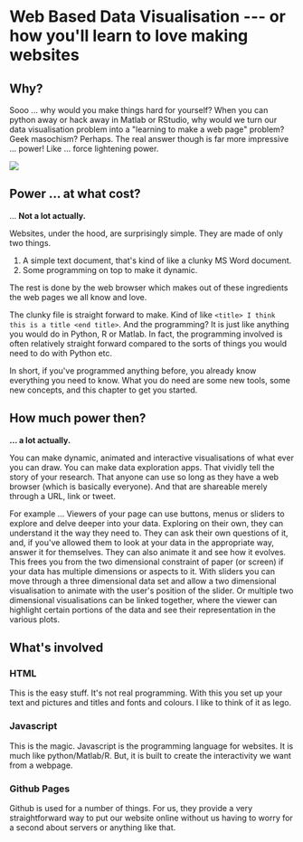 # Web Based Data Visualisation --- or how you'll learn to love making websites

## Why?

Sooo ... why would you make things hard for yourself?  When you can python away or hack away in Matlab or RStudio, why would we turn our data visualisation problem into a "learning to make a web page" problem?  Geek masochism?  Perhaps.  The real answer though is far more impressive ... power!  Like ... force lightening power.

![](/images/darth_squirrel.jpg)

## Power ... at what cost?

... **Not a lot actually.**

Websites, under the hood, are surprisingly simple.  They are made of only two things.

1. A simple text document,  that's kind of like a clunky MS Word document.  
2. Some programming on top to make it dynamic.  

The rest is done by the web browser which makes out of these ingredients the web pages we all know and love.

The clunky file is straight forward to make.  Kind of like `<title> I think this is a title <end title>`.  And the programming?  It is just like anything you would do in Python, R or Matlab.  In fact, the programming involved is often relatively straight forward compared to the sorts of things you would need to do with Python etc.

In short, if you've programmed anything before, you already know everything you need to know.  What you do need are some new tools, some new concepts, and this chapter to get you started.

## How much power then?

**... a lot actually.**

You can make dynamic, animated and interactive visualisations of what ever you can draw.  You can make data exploration apps.  That vividly tell the story of your research.  That anyone can use so long as they have a web browser \(which is basically everyone\).  And that are shareable merely through a URL, link or tweet.

For example ...  Viewers of your page can use buttons, menus or sliders to explore and delve deeper into your data.  Exploring on their own, they can understand it the way they need to.  They can ask their own questions of it, and, if you've allowed them to look at your data in the appropriate way, answer it for themselves.  They can also animate it and see how it evolves.  This frees you from the two dimensional constraint of paper \(or screen\) if your data has multiple dimensions or aspects to it.  With sliders you can move through a three dimensional data set and allow a two dimensional visualisation to animate with the user's position of the slider.  Or multiple two dimensional visualisations can be linked together, where the viewer can highlight certain portions of the data and see their representation in the various plots.

## What's involved

### HTML

This is the easy stuff.  It's not real programming.  With this you set up your text and pictures and titles and fonts and colours.  I like to think of it as lego.

### Javascript

This is the magic.  Javascript is the programming language for websites.  It is much like python/Matlab/R.  But, it is built to create the interactivity we want from a webpage.

### Github Pages

Github is used for a number of things.  For us, they provide a very straightforward way to put our website online without us having to worry for a second about servers or anything like that.

